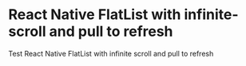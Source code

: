 # React Native FlatList with infinite-scroll and pull to refresh
Test React Native FlatList with infinite scroll and pull to refresh
